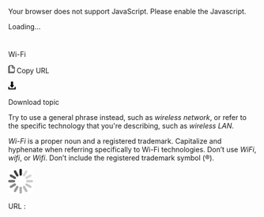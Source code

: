 ﻿Your browser does not support JavaScript. Please enable the Javascript.

Loading...

# 

Wi-Fi

![Copy URL](media/wi-fi/Copy.png)
Copy URL

![Download](media/wi-fi/Download.png)

Download topic

Try to use a general phrase instead, such as *wireless network*, or refer to the specific technology that you're describing, such as *wireless LAN*.

*Wi-Fi* is a proper noun and a registered trademark. Capitalize and hyphenate when referring specifically to Wi-Fi technologies. Don’t use *WiFi*, *wifi*, or *Wifi*. Don’t include the registered trademark symbol (®).

![In progress](media/wi-fi/activity-large.gif)

URL :
